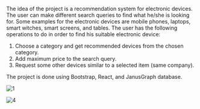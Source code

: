The idea of the project is a recommendation system for electronic devices. The user can make different search queries to find what he/she is looking for. Some examples for the electronic devices are mobile phones, laptops, smart witches, smart screens, and tables. The user has the following operations to do in order to find his suitable electronic device:
1.	Choose a category and get recommended devices from the chosen category.
2.	Add maximum price to the search query.
3.	Request some other devices similar to a selected item (same company).

The project is done using Bootstrap, React, and JanusGraph database.

![1](https://user-images.githubusercontent.com/59056869/115268377-7ea74a80-a13a-11eb-947e-efa657c72111.jpg)

![4](https://user-images.githubusercontent.com/59056869/115268381-7fd87780-a13a-11eb-86fd-ad21a7274d3b.jpg)
